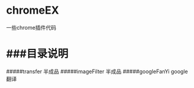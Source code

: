 chromeEX
========

一些chrome插件代码

###目录说明
===========
#####transfer
	半成品
#####imageFilter
	半成品
#####googleFanYi
	google 翻译
